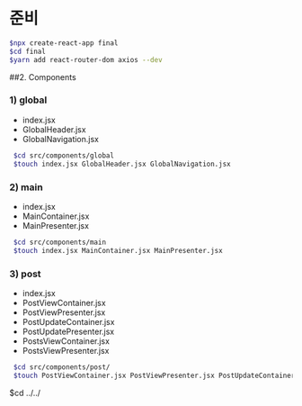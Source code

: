 # 준비

```bash
$npx create-react-app final
$cd final
$yarn add react-router-dom axios --dev

```

##2. Components

### 1) global

- index.jsx
- GlobalHeader.jsx
- GlobalNavigation.jsx

```bash
 $cd src/components/global
 $touch index.jsx GlobalHeader.jsx GlobalNavigation.jsx
```

### 2) main

- index.jsx
- MainContainer.jsx
- MainPresenter.jsx

```bash
 $cd src/components/main
 $touch index.jsx MainContainer.jsx MainPresenter.jsx
```

### 3) post

- index.jsx
- PostViewContainer.jsx
- PostViewPresenter.jsx
- PostUpdateContainer.jsx
- PostUpdatePresenter.jsx
- PostsViewContainer.jsx
- PostsViewPresenter.jsx

```bash
 $cd src/components/post/
 $touch PostViewContainer.jsx PostViewPresenter.jsx PostUpdateContainer.jsx PostUpdatePresenter.jsx PostsViewContainer.jsx PostsViewPresenter.jsx index.jsx
```

\$cd ../../
